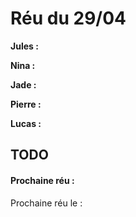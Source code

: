 # Réu du 29/04
**Jules :**


**Nina :**


**Jade :**


**Pierre :**


**Lucas :**


## TODO


#### Prochaine réu :

Prochaine réu le : 


